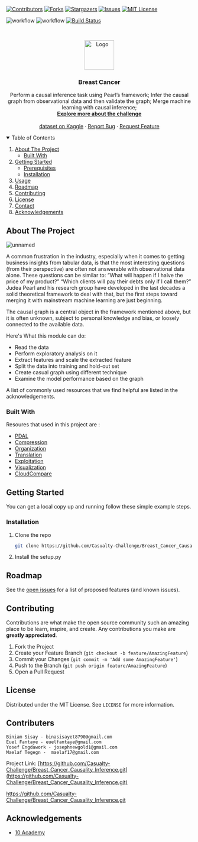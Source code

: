 <!--
*** Thanks for checking out the Best-README-Template. If you have a suggestion
*** that would make this better, please fork the repo and create a pull request
*** or simply open an issue with the tag "enhancement".
*** Thanks again! Now go create something AMAZING! :D
-->



<!-- PROJECT SHIELDS -->
<!--
*** I'm using markdown "reference style" links for readability.
*** Reference links are enclosed in brackets [ ] instead of parentheses ( ).
*** See the bottom of this document for the declaration of the reference variables
*** for contributors-url, forks-url, etc. This is an optional, concise syntax you may use.
*** https://www.markdownguide.org/basic-syntax/#reference-style-links
-->

[![Contributors][contributors-shield]][contributors-url]
[![Forks][forks-shield]][forks-url]
[![Stargazers][stars-shield]][stars-url]
[![Issues][issues-shield]][issues-url]
[![MIT License][license-shield]][license-url]

![workflow](https://github.com/Casualty-Challenge/Breast_Cancer_Causality_Inference/actions/workflows/codeql-analysis.yml/badge.svg)
![workflow](https://github.com/Casualty-Challenge/Breast_Cancer_Causality_Inference/actions/workflows/cml.yaml/badge.svg)
[![Build Status](https://app.travis-ci.com/heavye/week7.svg?branch=main)](https://app.travis-ci.com/heavye/week7)
<!-- PROJECT LOGO -->
<br />
<p align="center">
  <a href="https://github.com/Casualty-Challenge/Breast_Cancer_Causality_Inference">
    <img src="https://user-images.githubusercontent.com/49339609/130642007-ccda6c0d-8471-4ae7-80a8-9a6f155cf654.png" alt="Logo" width="80" height="80">
  </a>

  <h3 align="center">Breast Cancer</h3>

  <p align="center">
Perform a causal inference task using Pearl’s framework;
Infer the causal graph from observational data and then validate the graph;
Merge machine learning with causal inference;
    <br />
    <a href="https://www.kaggle.com/uciml/breast-cancer-wisconsin-data/discussion"><strong>Explore more about the challenge </strong></a>
    <br />
    <br />
    <a href="https://www.kaggle.com/uciml/breast-cancer-wisconsin-data">dataset on Kaggle</a>
    ·
    <a href="https://github.com/Casualty-Challenge/Breast_Cancer_Causality_Inference/issues">Report Bug</a>
    ·
    <a href="https://github.com/Casualty-Challenge/Breast_Cancer_Causality_Inference/issues">Request Feature</a>
  </p>
</p>



<!-- TABLE OF CONTENTS -->
<details open="open">
  <summary>Table of Contents</summary>
  <ol>
    <li>
      <a href="#about-the-project">About The Project</a>
      <ul>
        <li><a href="#built-with">Built With</a></li>
      </ul>
    </li>
    <li>
      <a href="#getting-started">Getting Started</a>
      <ul>
        <li><a href="#prerequisites">Prerequisites</a></li>
        <li><a href="#installation">Installation</a></li>
      </ul>
    </li>
    <li><a href="#usage">Usage</a></li>
    <li><a href="#roadmap">Roadmap</a></li>
    <li><a href="#contributing">Contributing</a></li>
    <li><a href="#license">License</a></li>
    <li><a href="#contact">Contact</a></li>
    <li><a href="#acknowledgements">Acknowledgements</a></li>
  </ol>
</details>


<!-- ABOUT THE PROJECT -->
## About The Project

![unnamed](https://ars.els-cdn.com/content/image/1-s2.0-S2095809919305235-ga1.jpg)


A common frustration in the industry, especially when it comes to getting business insights from tabular data, is that the most interesting questions (from their perspective) are often not answerable with observational data alone. These questions can be similar to:
“What will happen if I halve the price of my product?”
“Which clients will pay their debts only if I call them?”
Judea Pearl and his research group have developed in the last decades a solid theoretical framework to deal with that, but the first steps toward merging it with mainstream machine learning are just beginning. 

The causal graph is a central object in the framework mentioned above, but it is often unknown, subject to personal knowledge and bias, or loosely connected to the available data. 


Here's What this module can do:
* Read the data 
* Perform exploratory analysis on it 
* Extract features and scale the extracted feature
* Split the data into training and hold-out set 
* Create casual graph using different technique 
* Examine the model performance based on the graph 

A list of commonly used resources that we find helpful are listed in the acknowledgements.

### Built With

Resoures that used in this project are :
* [PDAL](https://pdal.io/)
* [Compression](https://laszip.org)
* [Organization](https://entwine.io)
* [Translation](https://pdal.io)
* [Exploitation](http://lastools.org)
* [Visualization](http://potree.org/)
* [CloudCompare](http://plas.io)




<!-- GETTING STARTED -->
## Getting Started

You can get a local copy up and running follow these simple example steps.

### Installation

1. Clone the repo
   ```sh
   git clone https://github.com/Casualty-Challenge/Breast_Cancer_Causality_Inference.git
   ```
2. Install the setup.py 



<!-- USAGE EXAMPLES -->

<!-- ROADMAP -->
## Roadmap

See the [open issues](https://github.com/Casualty-Challenge/Breast_Cancer_Causality_Inference/issues) for a list of proposed features (and known issues).



<!-- CONTRIBUTING -->
## Contributing

Contributions are what make the open source community such an amazing place to be learn, inspire, and create. Any contributions you make are **greatly appreciated**.

1. Fork the Project
2. Create your Feature Branch (`git checkout -b feature/AmazingFeature`)
3. Commit your Changes (`git commit -m 'Add some AmazingFeature'`)
4. Push to the Branch (`git push origin feature/AmazingFeature`)
5. Open a Pull Request



<!-- LICENSE -->
## License

Distributed under the MIT License. See `LICENSE` for more information.



<!-- CONTACT -->
## Contributers
    Biniam Sisay - binasisayet8790@gmail.com
    Euel Fantaye - euelfantaye@gmail.com
    Yosef Engdawork - josephnewgold1@gmail.com
    Maelaf Tegegn -  maelaf17@gmail.com

Project Link: [https://github.com/Casualty-Challenge/Breast_Cancer_Causality_Inference.git](https://github.com/Casualty-Challenge/Breast_Cancer_Causality_Inference.git)

https://github.com/Casualty-Challenge/Breast_Cancer_Causality_Inference.git

<!-- ACKNOWLEDGEMENTS -->
## Acknowledgements
* [10 Academy](https://www.10academy.org/)


<!-- MARKDOWN LINKS & IMAGES -->
<!-- https://www.markdownguide.org/basic-syntax/#reference-style-links -->
[stars-url]: https://github.com/Casualty-Challenge/Breast_Cancer_Causality_Inference/stargazers
[issues-shield]: https://img.shields.io/github/issues/Casualty-Challenge/Breast_Cancer_Causality_Inference.svg?style=for-the-badge
[issues-url]: https://github.com/Casualty-Challenge/Breast_Cancer_Causality_Inference/issues
[license-shield]: https://img.shields.io/github/license/Casualty-Challenge/Breast_Cancer_Causality_Inference.svg?style=for-the-badge
[license-url]: https://github.com/Casualty-Challenge/Breast_Cancer_Causality_Inference/blob/main/LICENSE
[contributors-shield]: https://img.shields.io/github/contributors/Casualty-Challenge/Breast_Cancer_Causality_Inference.svg?style=for-the-badge
[contributors-url]: https://github.com/Casualty-Challenge/Breast_Cancer_Causality_Inference/graphs/contributors
[forks-shield]: https://img.shields.io/github/forks/Casualty-Challenge/Breast_Cancer_Causality_Inference.svg?style=for-the-badge
[forks-url]: https://github.com/Casualty-Challenge/Breast_Cancer_Causality_Inference/network/members
[stars-shield]: https://img.shields.io/github/stars/Casualty-Challenge/Breast_Cancer_Causality_Inference.svg?style=for-the-badge
[stars-url]: https://github.com/Casualty-Challenge/Breast_Cancer_Causality_Inference/stargazers
[product-screenshot]: images/screenshot.png
